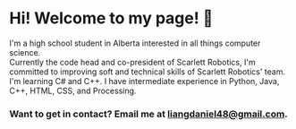 # Hi! Welcome to my page! 👋
I'm a high school student in Alberta interested in all things computer science.  
Currently the code head and co-president of Scarlett Robotics, I'm committed to improving soft and technical skills of Scarlett Robotics' team.  
I'm learning C# and C++. I have intermediate experience in Python, Java, C++, HTML, CSS, and Processing.
### Want to get in contact? Email me at liangdaniel48@gmail.com.

<!---
someone2060/someone2060 is a ✨ special ✨ repository because its `README.md` (this file) appears on your GitHub profile.
You can click the Preview link to take a look at your changes.
--->
